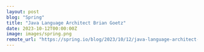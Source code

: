 ```yaml
---
layout: post
blog: "Spring"
title: "Java Language Architect Brian Goetz"
date: 2023-10-12T00:00:00Z
image: images/spring.png
remote_url: "https://spring.io/blog/2023/10/12/java-language-architect-brian-goetz"
---
```

